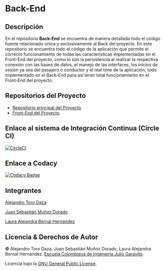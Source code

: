 # Back-End

## Descripción

En el repositorio **Back-End** se encuentra de manera detallada todo el código fuente relacionado única y exclusivamente al Back del proyecto. En este repositorio se encuentra todo el código de la aplicación que permite el correcto funcionamiento de todas las características implementadas en el Front-End del proyecto, como lo son la persistencia al realizar la respectiva conexión con las bases de datos, el manejo de las interfaces, los inicios de sesión ya sea del pasajero o conductor y el real time de la aplicación, todo implementado en el Back-End para así tener total funcionamiento en el Front-End del proyecto.

## Repositorios del Proyecto

* [Repositorio principal del Proyecto](https://github.com/2021-1-PROYARSW-TOROCURRAMBERO/Proyecto).
* [Front-End del Proyecto](https://github.com/2021-1-PROYARSW-TOROCURRAMBERO/Front-End).

## Enlace al sistema de Integración Continua (Circle CI)

[![CircleCI](https://circleci.com/gh/circleci/circleci-docs.svg?style=svg)](https://app.circleci.com/pipelines/github/2021-1-PROYARSW-TOROCURRAMBERO/Front-End)

## Enlace a Codacy
	
[![Codacy Badge](https://app.codacy.com/project/badge/Grade/3d4f65b3db0a4e089f5146a0f6f8a5ab)](https://www.codacy.com/gh/2021-1-PROYARSW-TOROCURRAMBERO/Back-End/dashboard?utm_source=github.com&amp;utm_medium=referral&amp;utm_content=2021-1-PROYARSW-TOROCURRAMBERO/Back-End&amp;utm_campaign=Badge_Grade)

## Integrantes
[Alejandro Toro Daza](https://github.com/Skullzo)

[Juan Sebastián Muñoz Dorado](https://github.com/JuanMunozD)

[Laura Alejandra Bernal Hernández](https://github.com/lale1507)
## Licencia & Derechos de Autor
**©** Alejandro Toro Daza, Juan Sebastián Muñoz Dorado, Laura Alejandra Bernal Hernández. [Escuela Colombiana de Ingeniería Julio Garavito](https://www.escuelaing.edu.co/es/).
      
Licencia bajo la [GNU General Public License](https://github.com/2021-1-PROYARSW-TOROCURRAMBERO/Back-End/blob/main/LICENSE).
